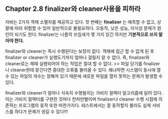 ## Chapter 2.8 finalizer와 cleaner사용을 피하라



자바는 2가지 객체 소멸자를 제공하고 있다. 첫 번째는 **finalizer** 는 예측할 수 없고, 상황에 따라 위험할 수 있어 일반적으로 불필요하다. 오동작, 낮은 성능, 이식성 문제가 원인이 되기도 한다. finalizer는 나름의 쓰임새가 몇 가지 있긴 하지만 **기본적으로 쓰지 말아야 한다.**



finalizer와 cleaner는 즉시 수행된다는 보장이 없다. 객체에 접근 할 수 없게 된 후 finalizer or cleaner가 실행도기까지 얼마나 걸릴지 알 수 없다. 즉, finalizer와 cleaner로는 제때 실행되어야 하는 작업은 절대 할 수 없다. >> 파일 닫기를 finalizer나 cleaner한테 맡긴다면 중대한 오류를 불러올 수 있다. 왜냐하면 시스템이 동시에 열 수 있는 파일의 개수는 정해져 있기 때문에 새로운 파일을 열지 못하는 문제가 발생할 수 있다. 

finalizer와 cleaner가 얼마나 식속히 수행될지는 가비지 컬렉터 알고리즘에 달려 있다. 이는 가비지 컬렉터를 구현한 것마다 천차만별이며 finalizer나 cleaner 수행 시점에 의존하는 프로그램의 동작 또한 마찬가지다. 테스트에서는 잘 동작할지 몰라도 실제 서비스를 하다가 문제가 생길 수 있다!!!



